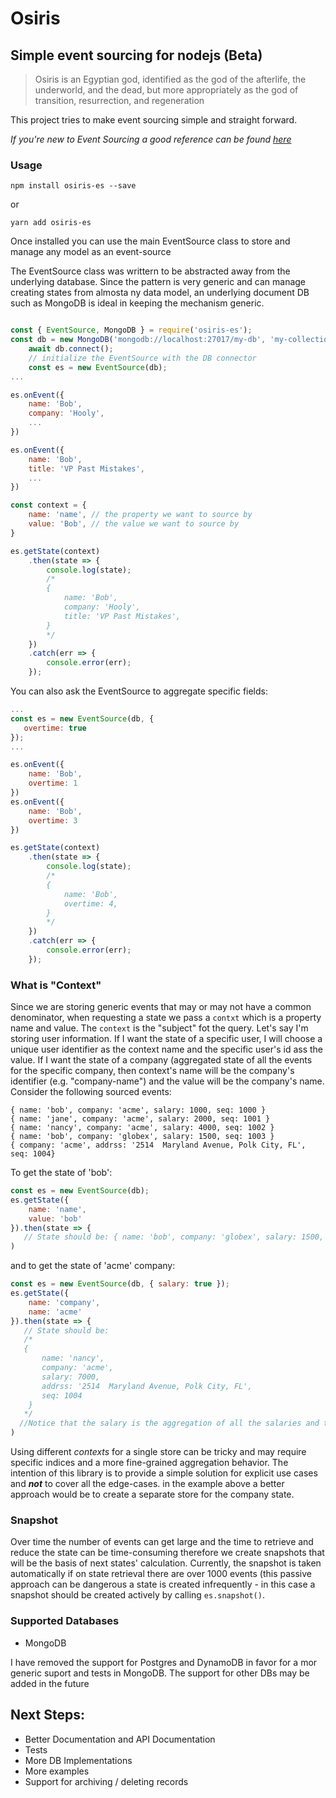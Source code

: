 # Osiris
## Simple event sourcing for nodejs (Beta)
> Osiris is an Egyptian god, identified as the god of the afterlife, the underworld, and the dead, 
> but more appropriately as the god of transition, resurrection, and regeneration
   
This project tries to make event sourcing simple and straight forward.

*If you're new to Event Sourcing a good reference can be found [here](http://microservices.io/patterns/data/event-sourcing.html)*

### Usage

```
npm install osiris-es --save
``` 
or
```
yarn add osiris-es
```

Once installed you can use the main EventSource class to store and manage any model as an event-source

The EventSource class was writtern to be abstracted away from the underlying database. Since the pattern is very generic and can manage creating states from almosta ny data model, an underlying document DB such as MongoDB is ideal in keeping the mechanism generic.

```javascript

const { EventSource, MongoDB } = require('osiris-es');
const db = new MongoDB('mongodb://localhost:27017/my-db', 'my-collection');
    await db.connect();
    // initialize the EventSource with the DB connector
    const es = new EventSource(db);
...

es.onEvent({
    name: 'Bob', 
    company: 'Hooly',
    ... 
})

es.onEvent({
    name: 'Bob',
    title: 'VP Past Mistakes',
    ... 
})

const context = {
    name: 'name', // the property we want to source by
    value: 'Bob', // the value we want to source by
}

es.getState(context)
    .then(state => {
        console.log(state); 
        /*
        {
            name: 'Bob',
            company: 'Hooly',
            title: 'VP Past Mistakes',
        }
        */
    })
    .catch(err => {
        console.error(err);
    });

```

You can also ask the EventSource to aggregate specific fields:

```javascript
...
const es = new EventSource(db, {
   overtime: true
});
...

es.onEvent({
    name: 'Bob',
    overtime: 1
})
es.onEvent({
    name: 'Bob',
    overtime: 3
})

es.getState(context)
    .then(state => {
        console.log(state); 
        /*
        {
            name: 'Bob',
            overtime: 4,
        }
        */
    })
    .catch(err => {
        console.error(err);
    });

```

### What is "Context"
Since we are storing generic events that may or may not have a common denominator, when requesting a state we pass a `contxt` which is a property name and value. The `context` is the "subject" fot the query. Let's say I'm storing user information. If I want the state of a specific user, I will choose a unique user identifier as the context name and the specific user's id ass the value. If I want the state of a company (aggregated state of all the events for the specific company, then context's name will be the company's identifier (e.g. "company-name") and the value will be the company's name.
Consider the following sourced events:

```
{ name: 'bob', company: 'acme', salary: 1000, seq: 1000 }
{ name: 'jane', company: 'acme', salary: 2000, seq: 1001 }
{ name: 'nancy', company: 'acme', salary: 4000, seq: 1002 }
{ name: 'bob', company: 'globex', salary: 1500, seq: 1003 }
{ company: 'acme', addrss: '2514  Maryland Avenue, Polk City, FL', seq: 1004}
```
To get the state of 'bob': 
```javascript
const es = new EventSource(db);
es.getState({
    name: 'name',
    value: 'bob'
}).then(state => {
   // State should be: { name: 'bob', company: 'globex', salary: 1500, seq: 1003 }
)
```
and to get the state of 'acme' company:
```javascript
const es = new EventSource(db, { salary: true });
es.getState({
    name: 'company',
    name: 'acme'
}).then(state => {
   // State should be: 
   /*
   { 
       name: 'nancy', 
       company: 'acme', 
       salary: 7000, 
       addrss: '2514  Maryland Avenue, Polk City, FL', 
       seq: 1004
    }
   */
  //Notice that the salary is the aggregation of all the salaries and the name is the name of the last employee event's name - 'nancy'
)

```
Using different *contexts* for a single store can be tricky and may require specific indices and a more fine-grained aggregation
behavior.
The intention of this library is to provide a simple solution for explicit use cases and ***not*** to cover all the edge-cases. in the example above a better approach would be to create a separate store for the company state.

### Snapshot
Over time the number of events can get large and the time to retrieve and reduce the state can be time-consuming therefore we create snapshots that will be the basis of next states' calculation. Currently, the snapshot is taken automatically if on state retrieval there are over 1000 events (this passive approach can be dangerous a state is created infrequently - in this case a snapshot should be created actively by calling `es.snapshot()`.

### Supported Databases
- MongoDB

I have removed the support for Postgres and DynamoDB in favor for a mor generic suport and tests in MongoDB. The support for other DBs may be added in the future

## Next Steps:
- Better Documentation and API Documentation
- Tests
- More DB Implementations
- More examples
- Support for archiving / deleting records
